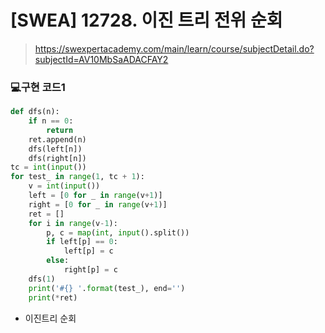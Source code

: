 # [SWEA] 12728. 이진 트리 전위 순회

> https://swexpertacademy.com/main/learn/course/subjectDetail.do?subjectId=AV10MbSaADACFAY2

### 💻구현 코드1

```python
def dfs(n):
    if n == 0:
        return
    ret.append(n)
    dfs(left[n])
    dfs(right[n])
tc = int(input())
for test_ in range(1, tc + 1):
    v = int(input())
    left = [0 for _ in range(v+1)]
    right = [0 for _ in range(v+1)]
    ret = []
    for i in range(v-1):
        p, c = map(int, input().split())
        if left[p] == 0:
            left[p] = c
        else:
            right[p] = c
    dfs(1)
    print('#{} '.format(test_), end='')
    print(*ret)
```

- 이진트리 순회